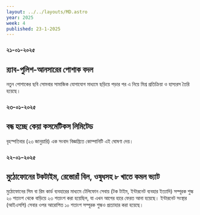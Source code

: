 ```yaml
---
layout: ../../layouts/MD.astro
year: 2025
week: 4
published: 23-1-2025
---
```

### ২১-০১-২০২৫ 
## র‍্যাব-পুলিশ-আনসারের পোশাক বদল
নতুন পোশাকের ছবি সোমবার সামাজিক যোগাযোগ মাধ্যমে ছড়িয়ে পড়ার পর এ নিয়ে মিশ্র প্রতিক্রিয়া ও হাস্যরস তৈরি হয়েছে।
### ২৩-০১-২০২৫
## বন্ধ হচ্ছে কেয়া কসমেটিকস লিমিটেড
বৃহস্পতিবার (২৩ জানুয়ারি) এক সংবাদ বিজ্ঞপ্তিতে কোম্পানিটি এই ঘোষণা দেয়।
### ২২-০১-২০২৫
## মুঠোফোনের টকটাইম, রেস্তোরাঁ বিল, ওষুধসহ ৮ খাতে কমল ভ্যাট
মুঠোফোনের সিম বা রিম কার্ড ব্যবহারের মাধ্যমে টেলিফোন সেবায় (টক টাইম, ইন্টারনেট ব্যবহার ইত্যাদি) সম্পূরক শুল্ক ২০ শতাংশ থেকে বাড়িয়ে ২৩ শতাংশ করা হয়েছিল, যা এখন আগের হারে ফেরত আনা হয়েছে। 
ইন্টারনেট সংস্থার (আইএসপি) সেবার ওপর আরোপিত ১০ শতাংশ সম্পূরক শুল্কও প্রত্যাহার করা হয়েছে।


